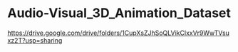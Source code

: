 # Audio-Visual_3D_Animation_Dataset

https://drive.google.com/drive/folders/1CupXsZJhSoQLVikClxxVr9WwTVsuxz2T?usp=sharing
